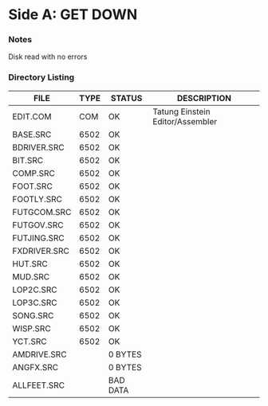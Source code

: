 # Side A: GET DOWN

### Notes

Disk read with no errors

### Directory Listing

| FILE         | TYPE | STATUS   | DESCRIPTION |
|--------------|------|----------|---|
| EDIT.COM     | COM  | OK       | Tatung Einstein Editor/Assembler
| BASE.SRC     | 6502 | OK       |
| BDRIVER.SRC  | 6502 | OK       |
| BIT.SRC      | 6502 | OK       |
| COMP.SRC     | 6502 | OK       |
| FOOT.SRC     | 6502 | OK       |
| FOOTLY.SRC   | 6502 | OK       |
| FUTGCOM.SRC  | 6502 | OK       |
| FUTGOV.SRC   | 6502 | OK       |
| FUTJING.SRC  | 6502 | OK       |
| FXDRIVER.SRC | 6502 | OK       |
| HUT.SRC      | 6502 | OK       |
| MUD.SRC      | 6502 | OK       |
| LOP2C.SRC    | 6502 | OK       |
| LOP3C.SRC    | 6502 | OK       |
| SONG.SRC     | 6502 | OK       |
| WISP.SRC     | 6502 | OK       |
| YCT.SRC      | 6502 | OK       |
| AMDRIVE.SRC  |      | 0 BYTES  |
| ANGFX.SRC    |      | 0 BYTES  |
| ALLFEET.SRC  |      | BAD DATA |
